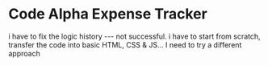 # Code Alpha Expense Tracker

i have to fix the logic history --- not successful. i have to start from scratch, transfer the code into basic HTML, CSS & JS... I need to try a different approach


